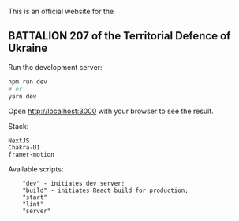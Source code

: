 This is an official website for the 

## BATTALION 207 of the Territorial Defence of Ukraine

Run the development server:

```bash
npm run dev
# or
yarn dev
```

Open [http://localhost:3000](http://localhost:3000) with your browser to see the result.

Stack:
```$xslt
NextJS
Chakra-UI
framer-motion
```


Available scripts: 
```$xslt
    "dev" - initiates dev server;
    "build" - initiates React build for production;
    "start"
    "lint"
    "server"
```